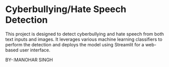 # Cyberbullying/Hate Speech Detection

This project is designed to detect cyberbullying and hate speech from both text inputs and images. It leverages various machine learning classifiers to perform the detection and deploys the model using Streamlit for a web-based user interface.

BY-:MANOHAR SINGH

